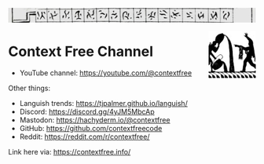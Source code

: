![](gulliver.jpg)

<img style="float: right; height: 96px" align="right" height="96" src="apprentice.jpg">

# Context Free Channel

- YouTube channel: https://youtube.com/@contextfree

Other things:

- Languish trends: https://tjpalmer.github.io/languish/
- Discord: https://discord.gg/4yJM5MbcAp
- Mastodon: <a rel="me" href="https://hachyderm.io/@contextfree">https://hachyderm.io/@contextfree</a>
- GitHub: https://github.com/contextfreecode
- Reddit: https://reddit.com/r/contextfree/

Link here via: https://contextfree.info/
